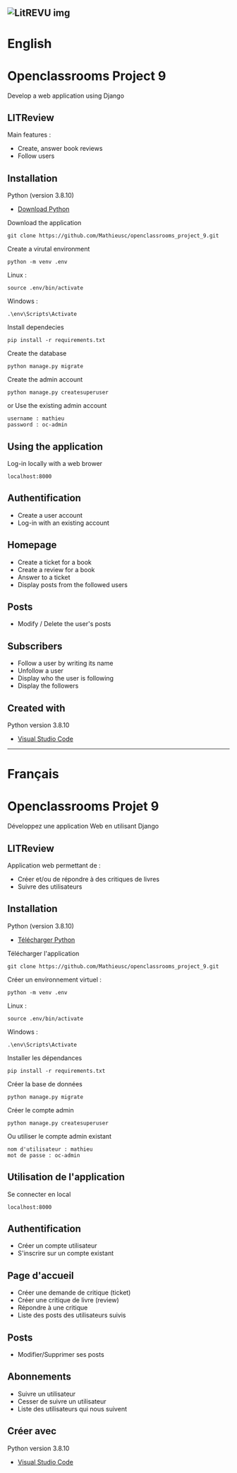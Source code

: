 ![LitREVU img](https://user.oc-static.com/upload/2023/06/29/168805567091_LITrevu%20banner.png)
---------------------------------------------------------------------
# English

# Openclassrooms Project 9
Develop a web application using Django

## LITReview

Main features :
- Create, answer book reviews
- Follow users

## Installation

Python (version 3.8.10)
* [Download Python](https://www.python.org/downloads/) 

Download the application
```
git clone https://github.com/Mathieusc/openclassrooms_project_9.git
```

Create a virutal environment
```
python -m venv .env
```

Linux :
```
source .env/bin/activate
```

Windows :
```
.\env\Scripts\Activate
```

Install dependecies
```
pip install -r requirements.txt
```

Create the database
```
python manage.py migrate
```

Create the admin account
```
python manage.py createsuperuser
```

or Use the existing admin account
```
username : mathieu
password : oc-admin
```



## Using the application

Log-in locally with a web brower
```
localhost:8000
```
## Authentification

- Create a user account
- Log-in with an existing account


## Homepage

- Create a ticket for a book
- Create a review for a book
- Answer to a ticket
- Display posts from the followed users

## Posts

- Modify / Delete the user's posts

## Subscribers

- Follow a user by writing its name
- Unfollow a user
- Display who the user is following
- Display the followers


## Created with

Python version 3.8.10
* [Visual Studio Code](https://code.visualstudio.com/) 


---------------------------------------------------------------------
# Français

# Openclassrooms Projet 9
Développez une application Web en utilisant Django

## LITReview

Application web permettant de :
- Créer et/ou de répondre à des critiques de livres
- Suivre des utilisateurs

## Installation

Python (version 3.8.10)
* [Télécharger Python](https://www.python.org/downloads/) 

Télécharger l'application
```
git clone https://github.com/Mathieusc/openclassrooms_project_9.git
```

Créer un environnement virtuel :
```
python -m venv .env
```

Linux :
```
source .env/bin/activate
```

Windows :
```
.\env\Scripts\Activate
```

Installer les dépendances
```
pip install -r requirements.txt
```

Créer la base de données
```
python manage.py migrate
```

Créer le compte admin
```
python manage.py createsuperuser
```

Ou utiliser le compte admin existant
```
nom d'utilisateur : mathieu
mot de passe : oc-admin
```


## Utilisation de l'application

Se connecter en local
```
localhost:8000
```
## Authentification

- Créer un compte utilisateur
- S'inscrire sur un compte existant


## Page d'accueil

- Créer une demande de critique (ticket)
- Créer une critique de livre (review)
- Répondre à une critique
- Liste des posts des utilisateurs suivis

## Posts

- Modifier/Supprimer ses posts

## Abonnements

- Suivre un utilisateur
- Cesser de suivre un utilisateur
- Liste des utilisateurs qui nous suivent


## Créer avec

Python version 3.8.10
* [Visual Studio Code](https://code.visualstudio.com/) 

